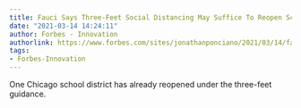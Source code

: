 ```yaml
---
title: Fauci Says Three-Feet Social Distancing May Suffice To Reopen Schools
date: "2021-03-14 14:24:11"
author: Forbes - Innovation
authorlink: https://www.forbes.com/sites/jonathanponciano/2021/03/14/fauci-says-three-feet-social-distancing-may-suffice-to-reopen-schools/
tags:
- Forbes-Innovation
---
```

One Chicago school district has already reopened under the three-feet guidance.